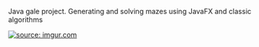 Java gale project. Generating and solving mazes using JavaFX and classic algorithms

<a href="https://imgur.com/nUETayc"><img src="https://i.imgur.com/nUETayc.png" title="source: imgur.com" /></a>
